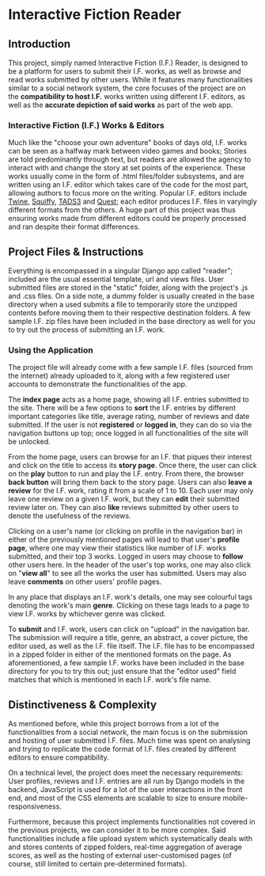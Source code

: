 # Interactive Fiction Reader

## **Introduction**

This project, simply named Interactive Fiction (I.F.) Reader, is designed to be a platform for users to submit their I.F. works, as well as browse and read works submitted by other users. While it features many functionalities similar to a social network system, the core focuses of the project are on the **compatibility to host I.F.** works written using different I.F. editors, as well as the **accurate depiction of said works** as part of the web app.

### **Interactive Fiction (I.F.) Works & Editors**

Much like the "choose your own adventure" books of days old, I.F. works can be seen as a halfway mark between video games and books; Stories are told predominantly through text, but readers are allowed the agency to interact with and change the story at set points of the experience. These works usually come in the form of .html files/folder subsystems, and are written using an I.F. editor which takes care of the code for the most part, allowing authors to focus more on the writing. Popular I.F. editors include [Twine](https://twinery.org/), [Squiffy](http://textadventures.co.uk/squiffy), [TADS3](https://www.tads.org/index.htm) and [Quest](http://textadventures.co.uk/quest); each editor produces I.F. files in varyingly different formats from the others. A huge part of this project was thus ensuring works made from different editors could be properly processed and ran despite their format differences.

## Project Files & Instructions

Everything is encompassed in a singular Django app called "reader"; included are the usual essential template, url and views files. User submitted files are stored in the "static" folder, along with the project's .js and .css files. On a side note, a dummy folder is usually created in the base directory when a used submits a file to temporarily store the unzipped contents before moving them to their respective destination folders. A few sample I.F. zip files have been included in the base directory as well for you to try out the process of submitting an I.F. work.

### Using the Application

The project file will already come with a few sample I.F. files (sourced from the internet) already uploaded to it, along with a few registered user accounts to demonstrate the functionalities of the app.

The **index page** acts as a home page, showing all I.F. entries submitted to the site. There will be a few options to **sort** the I.F. entries by different important categories like title, average rating, number of reviews and date submitted. If the user is not **registered** or **logged in**, they can do so via the navigation buttons up top; once logged in all functionalities of the site will be unlocked.

From the home page, users can browse for an I.F. that piques their interest and click on the title to access its **story page**. Once there, the user can click on the **play** button to run and play the I.F. entry. From there, the browser **back button** will bring them back to the story page. Users can also **leave a review** for the I.F. work, rating it from a scale of 1 to 10. Each user may only leave one review on a given I.F. work, but they can **edit** their submitted review later on. They can also **like** reviews submitted by other users to denote the usefulness of the reviews.

Clicking on a user's name (or clicking on profile in the navigation bar) in either of the previously mentioned pages will lead to that user's **profile page**, where one may view their statistics like number of I.F. works submitted, and their top 3 works. Logged in users may choose to **follow** other users here. In the header of the user's top works, one may also click on "**view all**" to see all the works the user has submitted. Users may also leave **comments** on other users' profile pages.

In any place that displays an I.F. work's details, one may see colourful tags denoting the work's main **genre**. Clicking on these tags leads to a page to view I.F. works by whichever genre was clicked.

To **submit** and I.F. work, users can click on "upload" in the navigation bar. The submission will require a title, genre, an abstract, a cover picture, the editor used, as well as the I.F. file itself. The I.F. file has to be encompassed in a zipped folder in either of the mentioned formats on the page. As aforementioned, a few sample I.F. works have been included in the base directory for you to try this out; just ensure that the "editor used" field matches that which is mentioned in each I.F. work's file name.

## Distinctiveness & Complexity

As mentioned before, while this project borrows from a lot of the functionalities from a social network, the main focus is on the submission and hosting of user submitted I.F. files. Much time was spent on analysing and trying to replicate the code format of I.F. files created by different editors to ensure compatibility.

On a technical level, the project does meet the necessary requirements: User profiles, reviews and I.F. entries are all run by Django models in the backend, JavaScript is used for a lot of the user interactions in the front end, and most of the CSS elements are scalable to size to ensure mobile-responsiveness.

Furthermore, because this project implements functionalities not covered in the previous projects, we can consider it to be more complex. Said functionalities include a file upload system which systematically deals with and stores contents of zipped folders, real-time aggregation of average scores, as well as the hosting of external user-customised pages (of course, still limited to certain pre-determined formats).